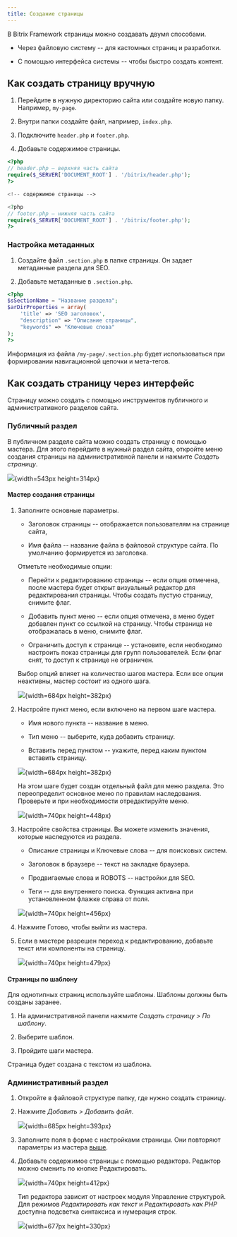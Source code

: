 ```yaml
---
title: Создание страницы
---
```


В Bitrix Framework страницы можно создавать двумя способами.

-  Через файловую систему -- для кастомных страниц и разработки.

-  С помощью интерфейса системы -- чтобы быстро создать контент.

## Как создать страницу вручную

1. Перейдите в нужную директорию сайта или создайте новую папку. Например, `my-page`.

2. Внутри папки создайте файл, например, `index.php`.

3. Подключите `header.php` и `footer.php`.

4. Добавьте содержимое страницы.

```php
<?php  
// header.php — верхняя часть сайта
require($_SERVER['DOCUMENT_ROOT'] . '/bitrix/header.php');  
?>  

<!-- содержимое страницы -->  

<?php  
// footer.php — нижняя часть сайта
require($_SERVER['DOCUMENT_ROOT'] . '/bitrix/footer.php');  
?>  
```

### Настройка метаданных

1. Создайте файл `.section.php` в папке страницы. Он задает метаданные раздела для SEO.

2. Добавьте метаданные в `.section.php`.

```php
<?php
$sSectionName = "Название раздела";
$arDirProperties = array(
    'title' => 'SEO заголовок',
    "description" => "Описание страницы",
    "keywords" => "Ключевые слова"
);
?>
```

Информация из файла `/my-page/.section.php` будет использоваться при формировании навигационной цепочки и мета-тегов.

## Как создать страницу через интерфейс

Страницу можно создать c помощью инструментов публичного и административного разделов сайта.

### Публичный раздел

В публичном разделе сайта можно создать страницу с помощью мастера. Для этого перейдите в нужный раздел сайта, откройте меню создания страницы на административной панели и нажмите *Создать страницу*.

![](./sozdanie-stranicy-10.png){width=543px height=314px}

#### Мастер создания страницы

1. Заполните основные параметры.

   -  Заголовок страницы -- отображается пользователям на странице сайта,

   -  Имя файла -- название файла в файловой структуре сайта. По умолчанию формируется из заголовка.

   Отметьте необходимые опции:

   -  Перейти к редактированию страницы -- если опция отмечена, после мастера будет открыт визуальный редактор для редактирования страницы. Чтобы создать пустую страницу, снимите флаг.

   -  Добавить пункт меню -- если опция отмечена, в меню будет добавлен пункт со ссылкой на страницу. Чтобы страница не отображалась в меню, снимите флаг.

   -  Ограничить доступ к странице -- установите, если необходимо настроить показ страницы для групп пользователей. Если флаг снят, то доступ к странице не ограничен.

   Выбор опций влияет на количество шагов мастера. Если все опции неактивны, мастер состоит из одного шага.

   ![](./sozdanie-stranicy-2.png){width=684px height=382px}

2. Настройте пункт меню, если включено на первом шаге мастера.

   -  Имя нового пункта -- название в меню.

   -  Тип меню -- выберите, куда добавить страницу.

   -  Вставить перед пунктом -- укажите, перед каким пунктом вставить страницу.

   ![](./sozdanie-stranicy-3.png){width=684px height=382px}

   На этом шаге будет создан отдельный файл для меню раздела. Это переопределит основное меню по правилам наследования. Проверьте и при необходимости отредактируйте меню.

   ![](./sozdanie-stranicy.png){width=740px height=448px}

3. Настройте свойства страницы. Вы можете изменить значения, которые наследуются из раздела.

   -  Описание страницы и Ключевые слова -- для поисковых систем.

   -  Заголовок в браузере -- текст на закладке браузера.

   -  Продвигаемые слова и ROBOTS -- настройки для SEO.

   -  Теги -- для внутреннего поиска. Функция активна при установленном флажке справа от поля.

   ![](./sozdanie-stranicy-6.png){width=740px height=456px}

4. Нажмите Готово, чтобы выйти из мастера.

5. Если в мастере разрешен переход к редактированию, добавьте текст или компоненты на страницу.

   ![](./sozdanie-stranicy-7.png){width=740px height=479px}

#### Страницы по шаблону

Для однотипных страниц используйте шаблоны. Шаблоны должны быть созданы заранее.

1. На административной панели нажмите *Создать страницу > По шаблону*.

2. Выберите шаблон.

3. Пройдите шаги мастера.

Страница будет создана с текстом из шаблона.

### Административный раздел

1. Откройте в файловой структуре папку, где нужно создать страницу.

2. Нажмите *Добавить > Добавить файл*.

   ![](./sozdanie-stranicy-5.png){width=685px height=393px}

3. Заполните поля в форме с настройками страницы. Они повторяют параметры из мастера [выше](./sozdanie-stranicy#публичный-раздел).

4. Добавьте содержимое страницы с помощью редактора. Редактор можно сменить по кнопке Редактировать.

   ![](./sozdanie-stranicy-9.png){width=740px height=412px}

   Тип редактора зависит от настроек модуля Управление структурой. Для режимов *Редактировать как текст* и *Редактировать как PHP* доступна подсветка синтаксиса и нумерация строк.

   ![](./sozdanie-stranicy-8.png){width=677px height=330px}